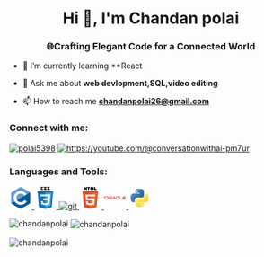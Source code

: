<h1 align="center">Hi 👋, I'm Chandan polai</h1>
<h3 align="center">🌐Crafting Elegant Code for a Connected World</h3>

- 🌱 I’m currently learning **React 

- 💬 Ask me about **web devlopment,SQL,video editing**

- 📫 How to reach me **chandanpolai26@gmail.com**

<h3 align="left">Connect with me:</h3>
<p align="left">
<a href="https://instagram.com/polai5398" target="blank"><img align="center" src="https://raw.githubusercontent.com/rahuldkjain/github-profile-readme-generator/master/src/images/icons/Social/instagram.svg" alt="polai5398" height="30" width="40" /></a>
<a href="https://youtube.com/@tgrpolai?si=ASsg3BfAVSTqjJJ0" target="blank"><img align="center" src="https://raw.githubusercontent.com/rahuldkjain/github-profile-readme-generator/master/src/images/icons/Social/youtube.svg" alt="https://youtube.com/@conversationwithai-pm7ur" height="30" width="40" /></a>
</p>

<h3 align="left">Languages and Tools:</h3>
<p align="left"> <a href="https://www.cprogramming.com/" target="_blank" rel="noreferrer"> <img src="https://raw.githubusercontent.com/devicons/devicon/master/icons/c/c-original.svg" alt="c" width="40" height="40"/> </a> <a href="https://www.w3schools.com/css/" target="_blank" rel="noreferrer"> <img src="https://raw.githubusercontent.com/devicons/devicon/master/icons/css3/css3-original-wordmark.svg" alt="css3" width="40" height="40"/> </a> <a href="https://git-scm.com/" target="_blank" rel="noreferrer"> <img src="https://www.vectorlogo.zone/logos/git-scm/git-scm-icon.svg" alt="git" width="40" height="40"/> </a> <a href="https://www.w3.org/html/" target="_blank" rel="noreferrer"> <img src="https://raw.githubusercontent.com/devicons/devicon/master/icons/html5/html5-original-wordmark.svg" alt="html5" width="40" height="40"/> </a> <a href="https://www.oracle.com/" target="_blank" rel="noreferrer"> <img src="https://raw.githubusercontent.com/devicons/devicon/master/icons/oracle/oracle-original.svg" alt="oracle" width="40" height="40"/> </a> <a href="https://www.python.org" target="_blank" rel="noreferrer"> <img src="https://raw.githubusercontent.com/devicons/devicon/master/icons/python/python-original.svg" alt="python" width="40" height="40"/> </a> </p>

<p><img align="left" src="https://github-readme-stats.vercel.app/api/top-langs?username=chandanpolai&show_icons=true&locale=en&layout=compact" alt="chandanpolai" /></p>

<p>&nbsp;<img align="center" src="https://github-readme-stats.vercel.app/api?username=chandanpolai&show_icons=true&locale=en" alt="chandanpolai" /></p>

<p><img align="center" src="https://github-readme-streak-stats.herokuapp.com/?user=chandanpolai&" alt="chandanpolai" /></p>
